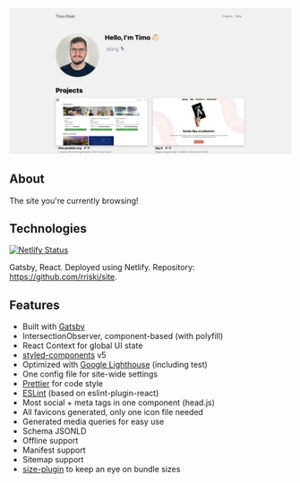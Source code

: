 ![timoriski.fi](images/mysite.png)

## About
The site you're currently browsing!

## Technologies
[![Netlify Status](https://api.netlify.com/api/v1/badges/d6683b5d-73c9-48a1-a865-2d4c7a47f7b6/deploy-status)](https://app.netlify.com/sites/friendly-allen-741b4f/deploys)

Gatsby, React. Deployed using Netlify. Repository: https://github.com/rriski/site.

## Features
- Built with [Gatsby](https://www.gatsbyjs.org/)
- IntersectionObserver, component-based (with polyfill)
- React Context for global UI state
- [styled-components](https://www.styled-components.com/) v5
- Optimized with [Google Lighthouse](https://developers.google.com/web/tools/lighthouse/) (including test)
- One config file for site-wide settings
- [Prettier](https://prettier.io/) for code style
- [ESLint](https://eslint.org/) (based on eslint-plugin-react)
- Most social + meta tags in one component (head.js)
- All favicons generated, only one icon file needed
- Generated media queries for easy use
- Schema JSONLD
- Offline support
- Manifest support
- Sitemap support
- [size-plugin](https://github.com/GoogleChromeLabs/size-plugin) to keep an eye on bundle sizes
